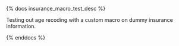 {% docs insurance_macro_test_desc %}

Testing out age recoding with a custom macro on dummy insurance information.

{% enddocs %}
